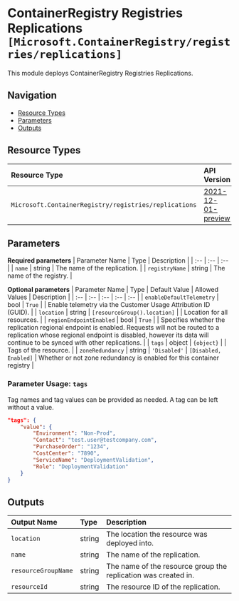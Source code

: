 # ContainerRegistry Registries Replications `[Microsoft.ContainerRegistry/registries/replications]`

This module deploys ContainerRegistry Registries Replications.

## Navigation

- [Resource Types](#Resource-Types)
- [Parameters](#Parameters)
- [Outputs](#Outputs)

## Resource Types

| Resource Type | API Version |
| :-- | :-- |
| `Microsoft.ContainerRegistry/registries/replications` | [2021-12-01-preview](https://docs.microsoft.com/en-us/azure/templates/Microsoft.ContainerRegistry/2021-12-01-preview/registries/replications) |

## Parameters

**Required parameters**
| Parameter Name | Type | Description |
| :-- | :-- | :-- |
| `name` | string | The name of the replication. |
| `registryName` | string | The name of the registry. |

**Optional parameters**
| Parameter Name | Type | Default Value | Allowed Values | Description |
| :-- | :-- | :-- | :-- | :-- |
| `enableDefaultTelemetry` | bool | `True` |  | Enable telemetry via the Customer Usage Attribution ID (GUID). |
| `location` | string | `[resourceGroup().location]` |  | Location for all resources. |
| `regionEndpointEnabled` | bool | `True` |  | Specifies whether the replication regional endpoint is enabled. Requests will not be routed to a replication whose regional endpoint is disabled, however its data will continue to be synced with other replications. |
| `tags` | object | `{object}` |  | Tags of the resource. |
| `zoneRedundancy` | string | `'Disabled'` | `[Disabled, Enabled]` | Whether or not zone redundancy is enabled for this container registry |


### Parameter Usage: `tags`

Tag names and tag values can be provided as needed. A tag can be left without a value.

```json
"tags": {
    "value": {
        "Environment": "Non-Prod",
        "Contact": "test.user@testcompany.com",
        "PurchaseOrder": "1234",
        "CostCenter": "7890",
        "ServiceName": "DeploymentValidation",
        "Role": "DeploymentValidation"
    }
}
```

## Outputs

| Output Name | Type | Description |
| :-- | :-- | :-- |
| `location` | string | The location the resource was deployed into. |
| `name` | string | The name of the replication. |
| `resourceGroupName` | string | The name of the resource group the replication was created in. |
| `resourceId` | string | The resource ID of the replication. |
